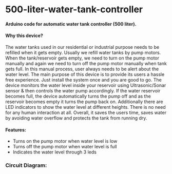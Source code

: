 # 500-liter-water-tank-controller
#### Arduino code for automatic water tank controller (500 liter). 

#### Why this device?
The water tanks used in our residential or industrial purpose needs to be refilled when it gets empty. Usually we refill water tanks by pump motors. When the tank/reservoir gets empty, we need to turn on the pump motor manually and again we need to turn off the pump motor manually when tank gets full. In this manual process, user always needs to be alert about the water level.
The main purpose of this device is to provide its users a hassle free experience. Just install the system once and you are good to go. The device monitors the water level inside your reservoir using Ultrasonic/Sonar sensor & then controls the water pump accordingly.
If the water reservoir becomes full, the device automatically turns the pump off and as the reservoir becomes empty it turns the pump back on. Additionally there are LED indicators to show the water level at different heights.
There is no need for any human interaction at all. Overall, it saves the users time, saves water by avoiding water overflow and protects the tank from running dry.

#### Features:
* Turns on the pump motor when water level is low
* Turns off the pump motor when water level is full
* Indicates the water level through 3 leds

### Circuit Diagram:

